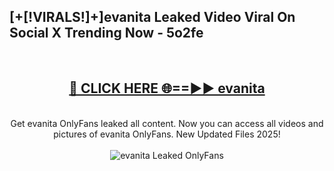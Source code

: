 <h2>[+[!VIRALS!]+]evanita Leaked Video Viral On Social X Trending Now - 5o2fe</h2>
<br>
<div align="center">
<h2><a href="https://libra.edu.pl?evanita" rel="nofollow">🔴 CLICK HERE 🌐==►► evanita</a></h2>
<br>
Get evanita OnlyFans leaked all content. Now you can access all videos and pictures of evanita OnlyFans. New Updated Files 2025!
<br>
<br>
<a href="https://libra.edu.pl?evanita" rel="nofollow" data-target="animated-image.originalLink"><img src="https://i.ibb.co.com/WyWwxjT/player-gif2.gif" alt="evanita Leaked OnlyFans" style="max-width: 100%; display: inline-block;" data-target="animated-image.originalImage"></a>
</div>
<br>